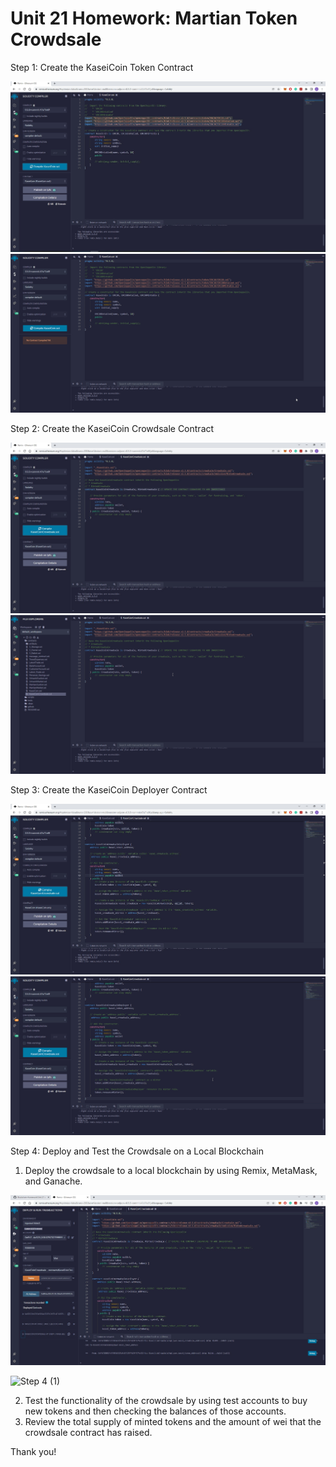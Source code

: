 # Unit 21 Homework: Martian Token Crowdsale

Step 1: Create the KaseiCoin Token Contract

![SS - Step 1](https://github.com/Sadiakbar/Blockchain-Homework/blob/main/Unit%2021/Evaluation%20Evidence/SS%20-%20Step%201.jpg)
![Step 1](https://github.com/Sadiakbar/Blockchain-Homework/blob/main/Unit%2021/Evaluation%20Evidence/Step%201.gif)

Step 2: Create the KaseiCoin Crowdsale Contract

![SS- Step 2](https://github.com/Sadiakbar/Blockchain-Homework/blob/main/Unit%2021/Evaluation%20Evidence/SS%20-%20Step%202.jpg)
![Step 2](https://github.com/Sadiakbar/Blockchain-Homework/blob/main/Unit%2021/Evaluation%20Evidence/Step%202.gif)

Step 3: Create the KaseiCoin Deployer Contract

![SS - Step 3](https://github.com/Sadiakbar/Blockchain-Homework/blob/main/Unit%2021/Evaluation%20Evidence/SS%20-%20Step%203.jpg)
![Step 3](https://github.com/Sadiakbar/Blockchain-Homework/blob/main/Unit%2021/Evaluation%20Evidence/Step%203.gif)

Step 4: Deploy and Test the Crowdsale on a Local Blockchain

1. Deploy the crowdsale to a local blockchain by using Remix, MetaMask, and Ganache.

![SS - Step 4](https://github.com/Sadiakbar/Blockchain-Homework/blob/main/Unit%2021/Evaluation%20Evidence/SS%20-%20Step%204.jpg)

![Step 4 (1)](https://github.com/Sadiakbar/Blockchain-Homework/blob/main/Unit%2021/Evaluation%20Evidence/Step%204%20(1).gif)

2. Test the functionality of the crowdsale by using test accounts to buy new tokens and then checking the balances of those accounts.
3. Review the total supply of minted tokens and the amount of wei that the crowdsale contract has raised.



Thank you!
